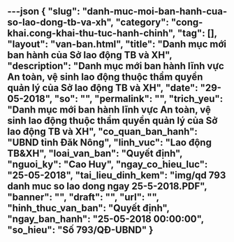 ---json
{
    "slug": "danh-muc-moi-ban-hanh-cua-so-lao-dong-tb-va-xh",
    "category": "cong-khai.cong-khai-thu-tuc-hanh-chinh",
    "tag": [],
    "layout": "van-ban.html",
    "title": "Danh mục mới ban hành của Sở lao động TB và XH",
    "description": "Danh mục mới ban hành lĩnh vực An toàn, vệ sinh lao động thuộc thẩm quyền quản lý của Sở lao động TB và XH",
    "date": "29-05-2018",
    "so": "",
    "permalink": "",
    "trich_yeu": "Danh mục mới ban hành lĩnh vực An toàn, vệ sinh lao động thuộc thẩm quyền quản lý của Sở lao động TB và XH",
    "co_quan_ban_hanh": "UBND tỉnh Đăk Nông",
    "linh_vuc": "Lao động TB&XH",
    "loai_van_ban": "Quyết định",
    "nguoi_ky": "Cao Huy",
    "ngay_co_hieu_luc": "25-05-2018",
    "tai_lieu_dinh_kem": "img/qd 793 danh muc so lao dong ngay 25-5-2018.PDF",
    "banner": "",
    "draft": "",
    "url": "",
    "hinh_thuc_van_ban": "Quyết định",
    "ngay_ban_hanh": "25-05-2018 00:00:00",
    "so_hieu": "Số 793/QĐ-UBND"
}
---
